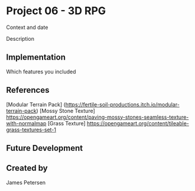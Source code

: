 # Project 06 - 3D RPG
Context and date

Description

## Implementation
Which features you included

## References
[Modular Terrain Pack] (https://fertile-soil-productions.itch.io/modular-terrain-pack)
[Mossy Stone Texture] https://opengameart.org/content/paving-mossy-stones-seamless-texture-with-normalmap
[Grass Texture] https://opengameart.org/content/tileable-grass-textures-set-1
## Future Development

## Created by
James Petersen
